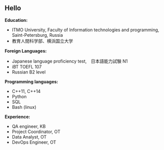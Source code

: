 ## Hello

<!--
**anuushka/anuushka** is a ✨ _special_ ✨ repository because its `README.md` (this file) appears on your GitHub profile.
-->


**Education:**
<ul>
  <li>ITMO University, Faculty of Information technologies and programming, Saint-Petersburg, Russia</li>
  <li>教育人間科学部、横浜国立大学</li>
</ul>

**Foreign Languages:**

<ul>
  <li>Japanese language proficiency test,　日本語能力試験 N1</li>
  <li>iBT TOEFL 107</li>
  <li>Russian B2 level</li>
</ul>

**Programming languages:**
<ul>
  <li>C++11, C++14</li>
  <li>Python</li>
  <li>SQL</li>
  <li>Bash (linux)</li>
</ul>

**Experience:**

<ul>
  <li>QA engineer, KB</li>
  <li>Project Coordinator, OT</li>
  <li>Data Analyst, OT</li>
  <li>DevOps Engineer, OT</li>
</ul>
